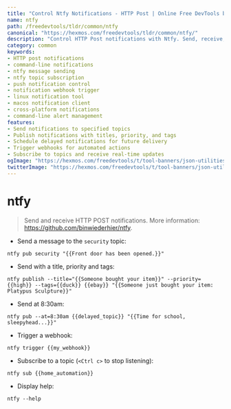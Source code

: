 ```yaml
---
title: "Control Ntfy Notifications - HTTP Post | Online Free DevTools by Hexmos"
name: ntfy
path: /freedevtools/tldr/common/ntfy
canonical: "https://hexmos.com/freedevtools/tldr/common/ntfy/"
description: "Control HTTP Post notifications with Ntfy. Send, receive, and trigger notifications via command line. Manage alerts effortlessly. Free online tool, no registration required."
category: common
keywords:
- HTTP post notifications
- command-line notifications
- ntfy message sending
- ntfy topic subscription
- push notification control
- notification webhook trigger
- linux notification tool
- macos notification client
- cross-platform notifications
- command-line alert management
features:
- Send notifications to specified topics
- Publish notifications with titles, priority, and tags
- Schedule delayed notifications for future delivery
- Trigger webhooks for automated actions
- Subscribe to topics and receive real-time updates
ogImage: "https://hexmos.com/freedevtools/t/tool-banners/json-utilities-banner.png"
twitterImage: "https://hexmos.com/freedevtools/t/tool-banners/json-utilities-banner.png"
---
```


# ntfy

> Send and receive HTTP POST notifications.
> More information: <https://github.com/binwiederhier/ntfy>.

- Send a message to the `security` topic:

`ntfy pub security "{{Front door has been opened.}}"`

- Send with a title, priority and tags:

`ntfy publish --title="{{Someone bought your item}}" --priority={{high}} --tags={{duck}} {{ebay}} "{{Someone just bought your item: Platypus Sculpture}}"`

- Send at 8:30am:

`ntfy pub --at=8:30am {{delayed_topic}} "{{Time for school, sleepyhead...}}"`

- Trigger a webhook:

`ntfy trigger {{my_webhook}}`

- Subscribe to a topic (`<Ctrl c>` to stop listening):

`ntfy sub {{home_automation}}`

- Display help:

`ntfy --help`
